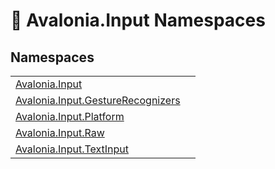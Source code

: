 # 📂 Avalonia.Input Namespaces






## Namespaces
<table>
<tr>
<td><a href="N_Avalonia_Input">Avalonia.Input</a></td>
<td></td>
</tr>
<tr>
<td><a href="N_Avalonia_Input_GestureRecognizers">Avalonia.Input.GestureRecognizers</a></td>
<td></td>
</tr>
<tr>
<td><a href="N_Avalonia_Input_Platform">Avalonia.Input.Platform</a></td>
<td></td>
</tr>
<tr>
<td><a href="N_Avalonia_Input_Raw">Avalonia.Input.Raw</a></td>
<td></td>
</tr>
<tr>
<td><a href="N_Avalonia_Input_TextInput">Avalonia.Input.TextInput</a></td>
<td></td>
</tr>
</table>
